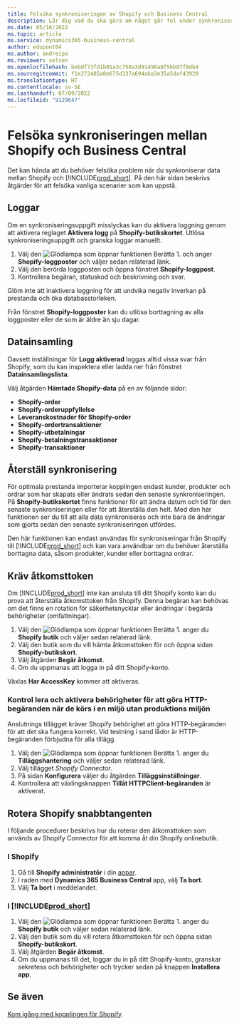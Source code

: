 ```yaml
---
title: Felsöka synkroniseringen av Shopify och Business Central
description: Lår dig vad du ska göra om något går fel under synkroniseringen av data mellan Shopify och Business Central
ms.date: 05/16/2022
ms.topic: article
ms.service: dynamics365-business-central
author: edupont04
ms.author: andreipa
ms.reviewer: solsen
ms.openlocfilehash: bebdf73fd1b01a3c750a3d91496a8f5bb87f8db4
ms.sourcegitcommit: f1e272485a0e675d337a694aba3e35a5daf43920
ms.translationtype: HT
ms.contentlocale: sv-SE
ms.lasthandoff: 07/09/2022
ms.locfileid: "9129647"
---
```

# <a name="troubleshooting-the-shopify-and-business-central-synchronization"></a>Felsöka synkroniseringen mellan Shopify och Business Central

Det kan hända att du behöver felsöka problem när du synkroniserar data mellan Shopify och [!INCLUDE[prod_short](../includes/prod_short.md)]. På den här sidan beskrivs åtgärder för att felsöka vanliga scenarier som kan uppstå.

## <a name="logs"></a>Loggar

Om en synkroniseringsuppgift misslyckas kan du aktivera loggning genom att aktivera reglaget **Aktivera logg** på **Shopify-butikskortet**. Utlösa synkroniseringsuppgift och granska loggar manuellt.

1. Välj den ![Glödlampa som öppnar funktionen Berätta 1.](../media/ui-search/search_small.png "Berätta för mig vad du vill göra") och anger **Shopify-loggposter** och väljer sedan relaterad länk.
2. Välj den berörda loggposten och öppna fönstret **Shopify-loggpost**.
3. Kontrollera begäran, statuskod och beskrivning och svar.

Glöm inte att inaktivera loggning för att undvika negativ inverkan på prestanda och öka databasstorleken.

Från fönstret **Shopify-loggposter** kan du utlösa borttagning av alla loggposter eller de som är äldre än sju dagar.

## <a name="data-capture"></a>Datainsamling

Oavsett inställningar för **Logg aktiverad** loggas alltid vissa svar från Shopify, som du kan inspektera eller ladda ner från fönstret **Datainsamlingslista**.

Välj åtgärden **Hämtade Shopify-data** på en av följande sidor:

- **Shopify-order**
- **Shopify-orderuppfyllelse**
- **Leveranskostnader för Shopify-order**
- **Shopify-ordertransaktioner**
- **Shopify-utbetalningar**
- **Shopify-betalningstransaktioner**
- **Shopify-transaktioner**

## <a name="reset-sync"></a>Återställ synkronisering

För optimala prestanda importerar kopplingen endast kunder, produkter och ordrar som har skapats eller ändrats sedan den senaste synkroniseringen. På **Shopify-butikskortet** finns funktioner för att ändra datum och tid för den senaste synkroniseringen eller för att återställa den helt. Med den här funktionen ser du till att alla data synkroniseras och inte bara de ändringar som gjorts sedan den senaste synkroniseringen utfördes.

Den här funktionen kan endast användas för synkroniseringar från Shopify till [!INCLUDE[prod_short](../includes/prod_short.md)] och kan vara användbar om du behöver återställa borttagna data, såsom produkter, kunder eller borttagna ordrar.

## <a name="request-the-access-token"></a>Kräv åtkomsttoken

Om [!INCLUDE[prod_short](../includes/prod_short.md)] inte kan ansluta till ditt Shopify konto kan du prova att återställa åtkomsttoken från Shopify. Denna begäran kan behövas om det finns en rotation för säkerhetsnycklar eller ändringar i begärda behörigheter (omfattningar).

1. Välj den ![Glödlampa som öppnar funktionen Berätta 1.](../media/ui-search/search_small.png "Berätta för mig vad du vill göra") anger du **Shopify butik** och väljer sedan relaterad länk.
2. Välj den butik som du vill hämta åtkomsttoken för och öppna sidan **Shopify-butikskort**.
3. Välj åtgärden **Begär åtkomst**.
4. Om du uppmanas att logga in på ditt Shopify-konto.

Växlas **Har AccessKey** kommer att aktiveras.

### <a name="verify-and-enable-permissions-to-make-http-requests-when-running-in-a-non-production-environment"></a>Kontrol lera och aktivera behörigheter för att göra HTTP-begäranden när de körs i en miljö utan produktions miljön

Anslutnings tillägget kräver Shopify behörighet att göra HTTP-begäranden för att det ska fungera korrekt. Vid testning i sand lådor är HTTP-begäranden förbjudna för alla tillägg.

1. Välj den ![Glödlampa som öppnar funktionen Berätta 1.](../media/ui-search/search_small.png "Berätta för mig vad du vill göra") anger du **Tilläggshantering** och väljer sedan relaterad länk.
2. Välj tillägget *Shopify Connector*.
3. På sidan **Konfigurera** väljer du åtgärden **Tilläggsinställningar**.
4. Kontrollera att växlingsknappen **Tillåt HTTPClient-begäranden** är aktiverat.

## <a name="rotate-the-shopify-access-key"></a>Rotera Shopify snabbtangenten

I följande procedurer beskrivs hur du roterar den åtkomsttoken som används av Shopify Connector för att komma åt din Shopify onlinebutik.

### <a name="in-shopify"></a>I Shopify

1. Gå till **Shopify administratör** i din [appar](https://www.shopify.com/admin/apps).
2. I raden med **Dynamics 365 Business Central** app, välj **Ta bort**.
3. Välj **Ta bort** i meddelandet.

### <a name="in-prod_short"></a>I [!INCLUDE[prod_short](../includes/prod_short.md)]

1. Välj den ![Glödlampa som öppnar funktionen Berätta 1.](../media/ui-search/search_small.png "Berätta vad du vill göra") anger du **Shopify butik** och väljer sedan relaterad länk.
2. Välj den butik som du vill rotera åtkomsttoken för och öppna sidan **Shopify-butikskort**.
3. Välj åtgärden **Begär åtkomst**.
4. Om du uppmanas till det, loggar du in på ditt Shopify-konto, granskar sekretess och behörigheter och trycker sedan på knappen **Installera app**.

## <a name="see-also"></a>Se även

[Kom igång med kopplingen för Shopify](get-started.md)  